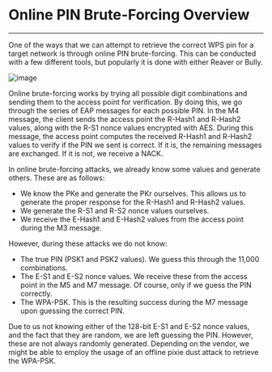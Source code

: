 
<h1>Online PIN Brute-Forcing Overview</h1>
<hr/>
<p>One of the ways that we can attempt to retrieve the correct WPS pin for a target network is through online PIN brute-forcing. This can be conducted with a few different tools, but popularly it is done with either Reaver or Bully.</p>
<p><img alt="image" src="https://academy.hackthebox.com/storage/modules/186/BruteForcing/Online/WPS_BRUTE.png"/></p>
<p>Online brute-forcing works by trying all possible digit combinations and sending them to the access point for verification. By doing this, we go through the series of EAP messages for each possible PIN. In the M4 message, the client sends the access point the R-Hash1 and R-Hash2 values, along with the R-S1 nonce values encrypted with AES. During this message, the access point computes the received R-Hash1 and R-Hash2 values to verify if the PIN we sent is correct. If it is, the remaining messages are exchanged. If it is not, we receive a NACK.</p>
<p>In online brute-forcing attacks, we already know some values and generate others. These are as follows:</p>
<ul>
<li>We know the PKe and generate the PKr ourselves. This allows us to generate the proper response for the R-Hash1 and R-Hash2 values.</li>
<li>We generate the R-S1 and R-S2 nonce values ourselves.</li>
<li>We receive the E-Hash1 and E-Hash2 values from the access point during the M3 message.</li>
</ul>
<p>However, during these attacks we do not know:</p>
<ul>
<li>The true PIN (PSK1 and PSK2 values). We guess this through the 11,000 combinations.</li>
<li>The E-S1 and E-S2 nonce values. We receive these from the access point in the M5 and M7 message. Of course, only if we guess the PIN correctly.</li>
<li>The WPA-PSK. This is the resulting success during the M7 message upon guessing the correct PIN.</li>
</ul>
<p>Due to us not knowing either of the 128-bit E-S1 and E-S2 nonce values, and the fact that they are random, we are left guessing the PIN. However, these are not always randomly generated. Depending on the vendor, we might be able to employ the usage of an offline pixie dust attack to retrieve the WPA-PSK.</p>
